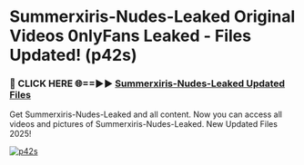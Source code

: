 # Summerxiris-Nudes-Leaked Original Videos 0nlyFans Leaked - Files Updated! (p42s)

<h3>🔴 CLICK HERE 🌐==►► <a href="https://tinyurl.com/yc6ubb5a" rel="nofollow">Summerxiris-Nudes-Leaked Updated Files</a></h3>

Get Summerxiris-Nudes-Leaked and all content. Now you can access all videos and pictures of Summerxiris-Nudes-Leaked. New Updated Files 2025!

[![p42s](https://i.imgur.com/7eu0CRL.gif)](https://tinyurl.com/yc6ubb5a)
